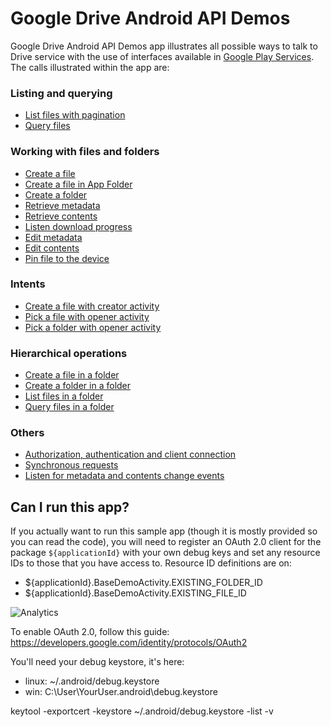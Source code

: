 # Google Drive Android API Demos

Google Drive Android API Demos app illustrates all possible ways to talk to
Drive service with the use of interfaces available in [Google Play
Services](http://developer.android.com/google/play-services). The calls
illustrated within the app are:

### Listing and querying
* [List files with pagination](https://github.com/googledrive/android-demos/blob/master/app/src/main/java/com/google/android/gms/drive/sample/demo/ListFilesActivity.java)
* [Query files](https://github.com/googledrive/android-demos/blob/master/app/src/main/java/com/google/android/gms/drive/sample/demo/QueryFilesActivity.java)

### Working with files and folders
* [Create a file](https://github.com/googledrive/android-demos/blob/master/app/src/main/java/com/google/android/gms/drive/sample/demo/CreateFileActivity.java)
* [Create a file in App Folder](https://github.com/googledrive/android-demos/blob/master/app/src/main/java/com/google/android/gms/drive/sample/demo/CreateFileInAppFolderActivity.java)
* [Create a folder](https://github.com/googledrive/android-demos/blob/master/app/src/main/java/com/google/android/gms/drive/sample/demo/CreateFolderActivity.java)
* [Retrieve metadata](https://github.com/googledrive/android-demos/blob/master/app/src/main/java/com/google/android/gms/drive/sample/demo/RetrieveMetadataActivity.java)
* [Retrieve contents](https://github.com/googledrive/android-demos/blob/master/app/src/main/java/com/google/android/gms/drive/sample/demo/RetrieveContentsActivity.java)
* [Listen download progress](https://github.com/googledrive/android-demos/blob/master/app/src/main/java/com/google/android/gms/drive/sample/demo/RetrieveContentsWithProgressDialogActivity.java)
* [Edit metadata](https://github.com/googledrive/android-demos/blob/master/app/src/main/java/com/google/android/gms/drive/sample/demo/EditMetadataActivity.java)
* [Edit contents](https://github.com/googledrive/android-demos/blob/master/app/src/main/java/com/google/android/gms/drive/sample/demo/EditContentsActivity.java)
* [Pin file to the device](https://github.com/googledrive/android-demos/blob/master/app/src/main/java/com/google/android/gms/drive/sample/demo/PinFileActivity.java)

### Intents
* [Create a file with creator activity](https://github.com/googledrive/android-demos/blob/master/app/src/main/java/com/google/android/gms/drive/sample/demo/CreateFileWithCreatorActivity.java)
* [Pick a file with opener activity](https://github.com/googledrive/android-demos/blob/master/app/src/main/java/com/google/android/gms/drive/sample/demo/PickFileWithOpenerActivity.java)
* [Pick a folder with opener activity](https://github.com/googledrive/android-demos/blob/master/app/src/main/java/com/google/android/gms/drive/sample/demo/PickFolderWithOpenerActivity.java)

### Hierarchical operations
* [Create a file in a folder](https://github.com/googledrive/android-demos/blob/master/app/src/main/java/com/google/android/gms/drive/sample/demo/CreateFileInFolderActivity.java)
* [Create a folder in a folder](https://github.com/googledrive/android-demos/blob/master/app/src/main/java/com/google/android/gms/drive/sample/demo/CreateFolderInFolderActivity.java)
* [List files in a folder](https://github.com/googledrive/android-demos/blob/master/app/src/main/java/com/google/android/gms/drive/sample/demo/ListFilesInFolderActivity.java)
* [Query files in a folder](https://github.com/googledrive/android-demos/blob/master/app/src/main/java/com/google/android/gms/drive/sample/demo/QueryFilesInFolderActivity.java)

### Others
* [Authorization, authentication and client connection](https://github.com/googledrive/android-demos/blob/master/app/src/main/java/com/google/android/gms/drive/sample/demo/BaseDemoActivity.java)
* [Synchronous requests](https://github.com/googledrive/android-demos/blob/master/app/src/main/java/com/google/android/gms/drive/sample/demo/SyncRequestsActivity.java)
* [Listen for metadata and contents change events](https://github.com/googledrive/android-demos/blob/master/app/src/main/java/com/google/android/gms/drive/sample/demo/events/ListenChangeEventsForFilesActivity.java)

## Can I run this app?

If you actually want to run this sample app (though it is mostly provided so you
can read the code), you will need to register an OAuth 2.0 client for the
package `${applicationId}` with your own debug keys
and set any resource IDs to those that you have access to. Resource ID definitions
are on:

* ${applicationId}.BaseDemoActivity.EXISTING_FOLDER_ID
* ${applicationId}.BaseDemoActivity.EXISTING_FILE_ID

![Analytics](https://ga-beacon.appspot.com/UA-46884138-1/android-demos?pixel)


To enable OAuth 2.0, follow this guide: 
https://developers.google.com/identity/protocols/OAuth2

You'll need your debug keystore, it's here:
- linux: ~/.android/debug.keystore
- win: C:\User\YourUser\.android\debug.keystore

keytool -exportcert -keystore ~/.android/debug.keystore -list -v


